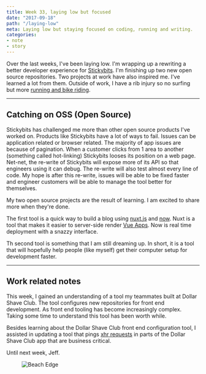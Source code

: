 ```yaml
---
title: Week 33, laying low but focused
date: "2017-09-18"
path: "/laying-low"
meta: Laying low but staying focused on coding, running and writing.
categories:
- note
- story
---
```


Over the last  weeks, I've been laying low. I'm wrapping up a rewriting a better developer experience for [Stickybits](https://github.com/dollarshaveclub/stickybits). I'm finishing up two new open source repositories.  Two projects at work have also inspired me. I've learned a lot from them. Outside of work, I have a rib injury so no surfing but more [running and bike riding](https://www.strava.com/athletes/722335).

---

## Catching on OSS (Open Source)

Stickybits has challenged me more than other open source products I've worked on. Products like Stickybits have a lot of ways to fail. Issues can be application related or browser related. The majority of app issues are because of pagination. When a customer clicks from 1 area to another (something called hot-linking) Stickybits looses its position on a web page. Net-net, the re-write of Stickybits will expose more of its API so that engineers using it can debug. The re-write will also test almost every line of code. My hope is after this re-write, issues will be able to be fixed faster and engineer customers will be able to manage the tool better for themselves.

My two open source projects are the result of learning. I am excited to share more when they're done.

The first tool is a quick way to build a blog using [nuxt.js](https://nuxtjs.org/) and [now](http://now.sh/). Nuxt is a tool that makes it easier to server-side render [Vue Apps](https://vuejs.org/). Now is real time deployment with a snazzy interface.

Th second tool is something that I am still dreaming up. In short, it is a tool that will hopefully help people (like myself) get their computer setup for development faster.

---

## Work related notes

This week, I gained an understanding of a tool my teammates built at Dollar Shave Club. The tool configures new repositories for front end development. As front end tooling has become increasingly complex. Taking some time to understand this tool has been worth while.

Besides learning about the Dollar Shave Club front end configuration tool, I assisted in updating a tool that pings [xhr requests](https://en.wikipedia.org/wiki/XMLHttpRequest) in parts of the Dollar Shave Club app that are business critical.

Until next week, Jeff.

<figure>
  <img src="https://yowainwright.imgix.net/wk-33/beach-edge.jpg?w=800&h=800&fit=crop&crop=focalpoint&auto=format" alt="Beach Edge" />
</figure>

